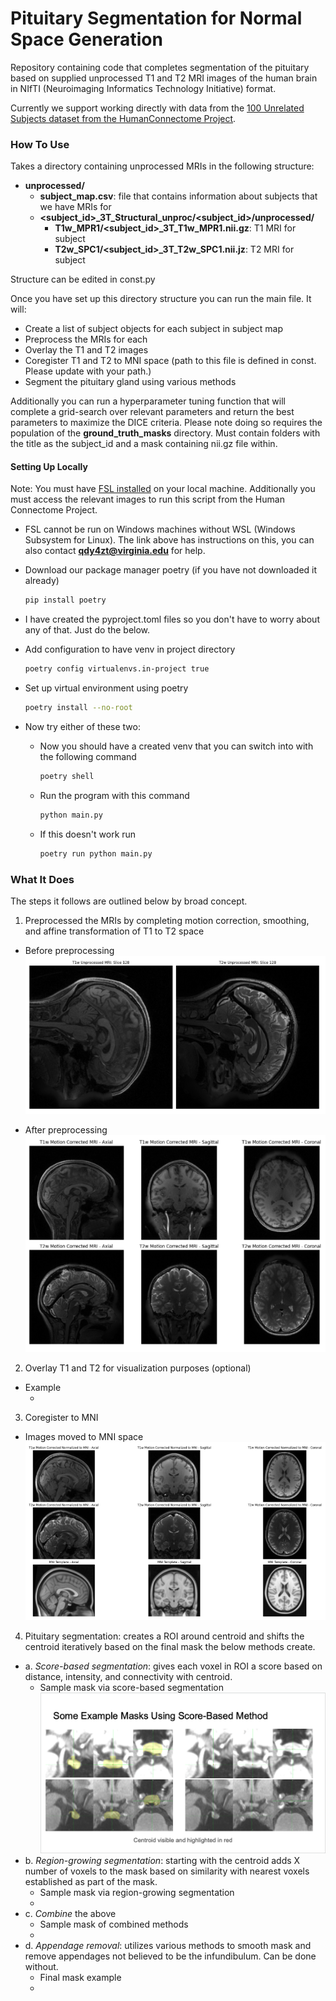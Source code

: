 # Pituitary Segmentation for Normal Space Generation

Repository containing code that completes segmentation of the pituitary based on supplied unprocessed T1 and T2 MRI images of the human brain in NIfTI (Neuroimaging Informatics Technology Initiative) format.

Currently we support working directly with data from the [100 Unrelated Subjects dataset from the HumanConnectome Project](https://db.humanconnectome.org/app/template/SubjectDashboard.vm?subjectGroupName=100%20Unrelated%20Subjects).

### How To Use

Takes a directory containing unprocessed MRIs in the following structure:

- **unprocessed/**
  - **subject_map.csv**: file that contains information about subjects that we have MRIs for
  - **<subject_id>\_3T_Structural_unproc/<subject_id>/unprocessed/**
    - **T1w_MPR1/<subject_id>\_3T_T1w_MPR1.nii.gz**: T1 MRI for subject
    - **T2w_SPC1/<subject_id>\_3T_T2w_SPC1.nii.jz**: T2 MRI for subject

Structure can be edited in const.py

Once you have set up this directory structure you can run the main file. It will:

- Create a list of subject objects for each subject in subject map
- Preprocess the MRIs for each
- Overlay the T1 and T2 images
- Coregister T1 and T2 to MNI space (path to this file is defined in const. Please update with your path.)
- Segment the pituitary gland using various methods

Additionally you can run a hyperparameter tuning function that will complete a grid-search over relevant parameters and return the best parameters to maximize the DICE criteria. Please note doing so requires the population of the **ground_truth_masks** directory. Must contain folders with the title as the subject_id and a mask containing nii.gz file within.

#### Setting Up Locally

Note: You must have [FSL installed](https://fsl.fmrib.ox.ac.uk/fsl/docs/#/install/index) on your local machine. Additionally you must access the relevant images to run this script from the Human Connectome Project.

- FSL cannot be run on Windows machines without WSL (Windows Subsystem for Linux). The link above has instructions on this, you can also contact **qdy4zt@virginia.edu** for help.
- Download our package manager poetry (if you have not downloaded it already)
  ```bash
  pip install poetry
  ```
- I have created the pyproject.toml files so you don't have to worry about any of that. Just do the below.
- Add configuration to have venv in project directory

  ```bash
  poetry config virtualenvs.in-project true
  ```

- Set up virtual environment using poetry

  ```bash
  poetry install --no-root
  ```

- Now try either of these two:

  - Now you should have a created venv that you can switch into with the following command
    ```bash
    poetry shell
    ```
  - Run the program with this command

    ```bash
    python main.py
    ```

  - If this doesn't work run
    ```bash
    poetry run python main.py
    ```

### What It Does

The steps it follows are outlined below by broad concept.

1. Preprocessed the MRIs by completing motion correction, smoothing, and affine transformation of T1 to T2 space

- Before preprocessing
  ![Unprocessed MRIs](.images/unprocessed.png)

- After preprocessing
  ![Processed MRIs](.images/processed.png)

2. Overlay T1 and T2 for visualization purposes (optional)

- Example
  - <overlayed image>

3. Coregister to MNI

- Images moved to MNI space
  ![T1 and T2 MRIs in MNI Space](.images/MNI_space.png)

4. Pituitary segmentation: creates a ROI around centroid and shifts the centroid iteratively based on the final mask the below methods create.

- a. _Score-based segmentation_: gives each voxel in ROI a score based on distance, intensity, and connectivity with centroid.
  - Sample mask via score-based segmentation
    ![Score-based segmentation mask](.images/score_based_segmentation.png)
- b. _Region-growing segmentation_: starting with the centroid adds X number of voxels to the mask based on similarity with nearest voxels established as part of the mask.
  - Sample mask via region-growing segmentation
  - <mask>
- c. _Combine_ the above
  - Sample mask of combined methods
  - <mask>
- d. _Appendage removal_: utilizes various methods to smooth mask and remove appendages not believed to be the infundibulum. Can be done without.
  - Final mask example
  - <mask>
